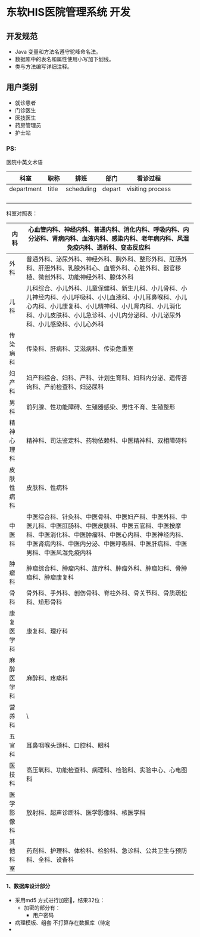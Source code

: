 # 东软HIS医院管理系统 开发

## 开发规范

- Java 变量和方法名遵守驼峰命名法。
- 数据库中的表名和属性使用小写加下划线。
- 类与方法编写详细注释。

## 用户类别

- 就诊患者
- 门诊医生
- 医技医生
- 药房管理员
- 护士站

### PS:

医院中英文术语

| 科室       | 职称  | 排班       | 部门   | 看诊过程         |      |      |      |
| ---------- | ----- | ---------- | ------ | ---------------- | ---- | ---- | ---- |
| department | title | scheduling | depart | visiting process |      |      |      |
|            |       |            |        |                  |      |      |      |
|            |       |            |        |                  |      |      |      |
|            |       |            |        |                  |      |      |      |
|            |       |            |        |                  |      |      |      |

科室对照表：

| 内科       | 心血管内科、神经内科、普通内科、消化内科、呼吸内科、内分泌科、肾病内科、血液内科、感染内科、老年病内科、风湿免疫内科、透析科、变态反应科 |
| ---------- | ------------------------------------------------------------ |
| 外科       | 普通外科、泌尿外科、神经外科、胸外科、整形外科、肛肠外科、肝胆外科、乳腺外科心、血管外科、心脏外科、器官移植、微创外科、功能神经外科、腺体外科 |
| 儿科       | 儿科综合、小儿外科、儿童保健科、新生儿科、小儿骨科、小儿神经内科、小儿呼吸科、小儿血液科、小儿耳鼻喉科、小儿心内科、小儿康复科、小儿精神科、小儿肾内科、小儿消化科、小儿皮肤科、小儿急诊科、小儿内分泌科、小儿泌尿外科、小儿感染科、小儿心外科 |
| 传染病科   | 传染科、肝病科、艾滋病科、传染危重室                         |
| 妇产科     | 妇产科综合、妇科、产科、计划生育科、妇科内分泌、遗传咨询科、产前检查科、妇泌尿科 |
| 男科       | 前列腺、性功能障碍、生殖器感染、男性不育、生殖整形           |
| 精神心理科 | 精神科、司法鉴定科、药物依赖科、中医精神科、双相障碍科       |
| 皮肤性病科 | 皮肤科、性病科                                               |
| 中医科     | 中医综合科、针灸科、中医骨科、中医妇产科、中医外科、中医儿科、中医肛肠科、中医皮肤科、中医五官科、中医按摩科、中医消化科、中医肿瘤科、中医心内科、中医神经内科、中医肾病内科、中医内分泌、中医呼吸科、中医肝病科、中医男科、中医风湿免疫内科 |
| 肿瘤科     | 肿瘤综合科、肿瘤内科、放疗科、肿瘤外科、肿瘤妇科、骨肿瘤科、肿瘤康复科 |
| 骨科       | 骨外科、手外科、创伤骨科、脊柱外科、骨关节科、骨质疏松科、矫形骨科 |
| 康复医学科 | 康复科、理疗科                                               |
| 麻醉医学科 | 麻醉科、疼痛科                                               |
| 营养科     | \                                                            |
| 五官科     | 耳鼻咽喉头颈科、口腔科、眼科                                 |
| 医技科     | 高压氧科、功能检查科、病理科、检验科、实验中心、心电图科     |
| 医学影像科 | 放射科、超声诊断科、医学影像科、核医学科                     |
| 其他科室   | 药剂科、护理科、体检科、检验科、急诊科、公共卫生与预防科、全科、设备科 |



#### 1、数据库设计部分

- 采用md5 方式进行加密🔐，结果32位：
  - 加密的部分有：
    - 用户密码
- 病理模板、组套 不打算存在数据库（待定
- 